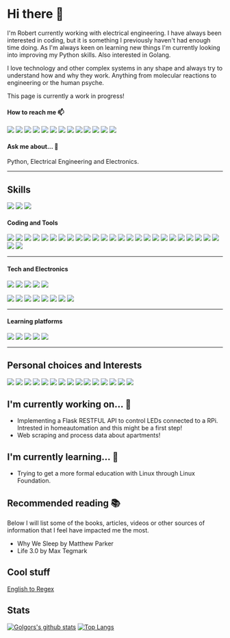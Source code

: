 <!--
[![Header](https://raw.githubusercontent.com/MartinHeinz/<OWNER>/<OWNER>/readme_header.png "Header")](https://some-url.dev/)
-->

# Hi there 👋

I'm Robert currently working with electrical engineering. I have always been interested in coding, but it is something I previously haven't had enough time doing. As I'm always keen on learning new things I'm currently looking into improving my Python skills. Also interested in Golang.

I love technology and other complex systems in any shape and always try to understand how and why they work. Anything from molecular reactions to engineering or the human psyche.

This page is currently a work in progress!

<!--
Fiverr, Topcoder, Facebook, hackaday, freelancer,
-->

#### How to reach me 📫

[![](https://img.shields.io/badge/LinkedIn-informational?style=flat&logo=linkedin&logoColor=white&color=4788ba)](https://www.linkedin.com/in/robert-nystroem/)
[![](https://img.shields.io/badge/StackOverflow-informational?style=flat&logo=stackoverflow&logoColor=white&color=FE7A16)](https://stackoverflow.com/users/7615664/robert-nystr%c3%b6m)
[![](https://img.shields.io/badge/Upwork-informational?style=flat&logo=upwork&logoColor=white&color=6FDA44)](https://www.upwork.com/freelancers/~012c3e43b00e8e2eb2?viewMode=1)
[![](https://img.shields.io/badge/Steam-informational?style=flat&logo=steam&logoColor=white&color=000000)](https://store.steampowered.com/)
[![](https://img.shields.io/badge/Github-informational?style=flat&logo=github&logoColor=white&color=181717)](https://github.com/golgor/)
[![](https://img.shields.io/badge/Medium-informational?style=flat&logo=medium&logoColor=white&color=12100E)](https://medium.com/@golgafrincham_94223)
[![](https://img.shields.io/badge/Facebook-informational?style=flat&logo=facebook&logoColor=white&color=1877F2)](https://www.facebook.com/Golgor86)
[![](https://img.shields.io/badge/Twitter-informational?style=flat&logo=twitter&logoColor=white&color=1DA1F2)](https://twitter.com/Golgor_86)
[![](https://img.shields.io/badge/Discord-informational?style=flat&logo=discord&logoColor=white&color=7289DA)](https://discord.com/)
[![](https://img.shields.io/badge/Slack-informational?style=flat&logo=kickstarter&logoColor=white&color=4A154B)](https://slack.com/)
[![](https://img.shields.io/badge/Codewars-informational?style=flat&logo=codewars&logoColor=white&color=AD2C27)](https://www.codewars.com/users/golgor)
[![](https://img.shields.io/badge/Duolingo-informational?style=flat&logo=duolingo&logoColor=white&color=58CC02)](https://www.duolingo.com/)
[![](https://img.shields.io/badge/Kickstarter-informational?style=flat&logo=kickstarter&logoColor=white&color=05CE78)](https://www.kickstarter.com/)


#### Ask me about... 💬
Python, Electrical Engineering and Electronics.

<!--
https://simpleicons.org/
https://shields.io/
-->

---
## Skills
![](https://img.shields.io/badge/Good_knowledge-informational?style=flat&color=4788ba)
![](https://img.shields.io/badge/Acquainted_with-informational?style=flat&color=369c3b)
![](https://img.shields.io/badge/Want_to_learn-informational?style=flat&color=c93622)

#### Coding and Tools
![](https://img.shields.io/badge/Code-Latex-informational?style=flat&logo=latex&logoColor=white&color=4788ba)
![](https://img.shields.io/badge/Code-Python-informational?style=flat&logo=python&logoColor=white&color=4788ba)
![](https://img.shields.io/badge/Code-Embedded_C-informational?style=flat&logo=c&logoColor=white&color=4788ba)
![](https://img.shields.io/badge/Tools-PowerToys-informational?style=flat&logo=microsoft&logoColor=white&color=4788ba)
![](https://img.shields.io/badge/Code-Keras-informational?style=flat&logo=Keras&logoColor=white&color=369c3b)
![](https://img.shields.io/badge/Code-Tensorflow-informational?style=flat&logo=Tensorflow&logoColor=white&color=369c3b)
![](https://img.shields.io/badge/Code-Pandas-informational?style=flat&logo=pandas&logoColor=white&color=369c3b)
![](https://img.shields.io/badge/Tech-Postman-informational?style=flat&logo=postman&logoColor=white&color=369c3b)
![](https://img.shields.io/badge/Code-Go-informational?style=flat&logo=go&logoColor=white&color=c93622)
![](https://img.shields.io/badge/Code-MySQL-informational?style=flat&logo=mysql&logoColor=white&color=c93622)
![](https://img.shields.io/badge/Code-SQLite-informational?style=flat&logo=sqlite&logoColor=white&color=c93622)
![](https://img.shields.io/badge/Code-Flask-informational?style=flat&logo=flask&logoColor=white&color=c93622)
![](https://img.shields.io/badge/Code-MongoDB-informational?style=flat&logo=mongodb&logoColor=white&color=c93622)
![](https://img.shields.io/badge/Editor-VS_Code-informational?style=flat&logo=visual-studio-code&logoColor=white&color=4788ba)
![](https://img.shields.io/badge/Tools-Git-informational?style=flat&logo=git&logoColor=white&color=4788ba)
![](https://img.shields.io/badge/Tools-Jira-informational?style=flat&logo=jira&logoColor=white&color=369c3b)
![](https://img.shields.io/badge/Tools-Confluence-informational?style=flat&logo=confluence&logoColor=white&color=369c3b)
![](https://img.shields.io/badge/Tools-Bitbucket-informational?style=flat&logo=bitbucket&logoColor=white&color=369c3b)
![](https://img.shields.io/badge/Tools-PyPI-informational?style=flat&logo=pypi&logoColor=white&color=369c3b)
![](https://img.shields.io/badge/Tools-Jupyter-informational?style=flat&logo=jupyter&logoColor=white&color=369c3b)
![](https://img.shields.io/badge/Tools-Anaconda-informational?style=flat&logo=anaconda&logoColor=white&color=369c3b)
![](https://img.shields.io/badge/Microsoft-Teams-informational?style=flat&logo=microsoft-teams&logoColor=white&color=4788ba)
![](https://img.shields.io/badge/Microsoft-Word-informational?style=flat&logo=microsoft-word&logoColor=white&color=4788ba)
![](https://img.shields.io/badge/Microsoft-Excel-informational?style=flat&logo=microsoft-excel&logoColor=white&color=4788ba)
![](https://img.shields.io/badge/Microsoft-Powerpoint-informational?style=flat&logo=microsoft-powerpoint&logoColor=white&color=4788ba)
![](https://img.shields.io/badge/Tools-Docker-informational?style=flat&logo=docker&logoColor=white&color=c93622)
![](https://img.shields.io/badge/Tools-Kubernetes-informational?style=flat&logo=kubernetes&logoColor=white&color=c93622)

---

#### Tech and Electronics

![](https://img.shields.io/badge/Tech-NFC-informational?style=flat&logo=nfc&logoColor=white&color=369c3b)
![](https://img.shields.io/badge/Tech-Bluetooth-informational?style=flat&logo=bluetooth&logoColor=white&color=369c3b)
![](https://img.shields.io/badge/Tech-Raspberry_Pi-informational?style=flat&logo=raspberry-pi&logoColor=white&color=4788ba)
![](https://img.shields.io/badge/Tools-Arduino-informational?style=flat&logo=arduino&logoColor=white&color=4788ba)
![](https://img.shields.io/badge/Tools-Sparkfun-informational?style=flat&logo=Sparkfun&logoColor=white&color=4788ba)

![](https://img.shields.io/badge/Cloud-Amazon_AWS-informational?style=flat&logo=amazon-aws&logoColor=white&color=369c3b)
![](https://img.shields.io/badge/Cloud-Google_Cloud-informational?style=flat&logo=google-cloud&logoColor=white&color=369c3b)
![](https://img.shields.io/badge/OS-WSL-informational?style=flat&logo=ubuntu&logoColor=white&color=4788ba)
![](https://img.shields.io/badge/OS-Debian-informational?style=flat&logo=debian&logoColor=white&color=4788ba)
![](https://img.shields.io/badge/OS-Ubuntu-informational?style=flat&logo=ubuntu&logoColor=white&color=4788ba)
![](https://img.shields.io/badge/OS-Windows-informational?style=flat&logo=windows&logoColor=white&color=4788ba)
![](https://img.shields.io/badge/Shell-Bash-informational?style=flat&logo=windows&logoColor=white&color=4788ba)
[![](https://img.shields.io/badge/Shell-Starship-informational?style=flat&logo=linux&logoColor=white&color=4788ba)](https://starship.rs/)

---
#### Learning platforms

![](https://img.shields.io/badge/Learning-Udemy-informational?style=flat&logo=udemy&logoColor=white&color=4788ba)
![](https://img.shields.io/badge/Learning-Skillshare-informational?style=flat&logo=skillshare&logoColor=white&color=4788ba)
![](https://img.shields.io/badge/Learning-Codecademy-informational?style=flat&logo=codecademy&logoColor=white&color=4788ba)
![](https://img.shields.io/badge/Learning-Khan_Academy-informational?style=flat&logo=khan-academy&logoColor=white&color=4788ba)
![](https://img.shields.io/badge/Learning-Coursera-informational?style=flat&logo=coursera&logoColor=white&color=369c3b)

---
## Personal choices and Interests
![](https://img.shields.io/badge/Overleaf-informational?style=flat&logo=overleaf&logoColor=white&color=47A141)
![](https://img.shields.io/badge/Google-informational?style=flat&logo=google&logoColor=white&color=4285F4)
![](https://img.shields.io/badge/Spotify-informational?style=flat&logo=spotify&logoColor=white&color=1ED760)
![](https://img.shields.io/badge/Android-informational?style=flat&logo=android&logoColor=white&color=3DDC84)
![](https://img.shields.io/badge/Evernote-informational?style=flat&logo=evernote&logoColor=white&color=00A82D)
![](https://img.shields.io/badge/Dashlane-informational?style=flat&logo=dashlane&logoColor=white&color=007C97)
![](https://img.shields.io/badge/Coinbase-informational?style=flat&logo=coinbase&logoColor=white&color=0667D0)
![](https://img.shields.io/badge/VLC-informational?style=flat&logo=vlc-media-player&logoColor=white&color=FF8800)
![](https://img.shields.io/badge/Google_assistant-informational?style=flat&logo=Google-assistant&logoColor=white&color=4285F4)
![](https://img.shields.io/badge/Filezilla-informational?style=flat&logo=filezilla&logoColor=white&color=BF0000)
![](https://img.shields.io/badge/Windows-informational?style=flat&logo=windows&logoColor=white&color=0078D6)
![](https://img.shields.io/badge/WSL-informational?style=flat&logo=ubuntu&logoColor=white&color=FCC624)
![](https://img.shields.io/badge/Google_drive-informational?style=flat&logo=google-drive&logoColor=white&color=4285F4)
![](https://img.shields.io/badge/SpaceX-informational?style=flat&logo=spacex&logoColor=white&color=000000)
![](https://img.shields.io/badge/Husqvarna-informational?style=flat&logo=husqvarna&logoColor=white&color=273A60)

<!--
**golgor/golgor** is a ✨ _special_ ✨ repository because its `README.md` (this file) appears on your GitHub profile.

More info at:
https://github.com/anuraghazra/github-readme-stats#github-stats-card

Available themes:
dark, radical, merko, gruvbox, tokyonight, onedark, cobalt, synthwave, highcontrast, dracula

Markdown guide:
https://guides.github.com/features/mastering-markdown/

Here are some ideas to get you started:

- 👯 I’m looking to collaborate on ...
- 🤔 I’m looking for help with ...
- 😄 Pronouns: ...
-->

## I'm currently working on... 🔭
* Implementing a Flask RESTFUL API to control LEDs connected to a RPi. Intrested in homeautomation and this might be a first step!
* Web scraping and process data about apartments!

## I'm currently learning... 🌱
* Trying to get a more formal education with Linux through Linux Foundation.

## Recommended reading 📚
Below I will list some of the books, articles, videos or other sources of information that I feel have impacted me the most.

* Why We Sleep by Matthew Parker
* Life 3.0 by Max Tegmark

## Cool stuff
[English to Regex](https://losslesshq.com/)


## Stats
[![Golgors's github stats](https://github-readme-stats.vercel.app/api?username=golgor&show_icons=true&theme=gruvbox)](https://github.com/golgor)
[![Top Langs](https://github-readme-stats.vercel.app/api/top-langs/?username=golgor&hide=tex)](https://github.com/golgor)
